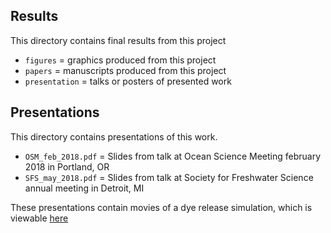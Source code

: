 ## Results

This directory contains final results from this project

- `figures` = graphics produced from this project
- `papers` = manuscripts produced from this project
- `presentation` = talks or posters of presented work

## Presentations
This directory contains presentations of this work.

- `OSM_feb_2018.pdf` = Slides from talk at Ocean Science Meeting february 2018 in Portland, OR
- `SFS_may_2018.pdf` = Slides from talk at Society for Freshwater Science annual meeting in Detroit, MI

These presentations contain movies of a dye release simulation, which is viewable [here](https://vimeo.com/214928932)
